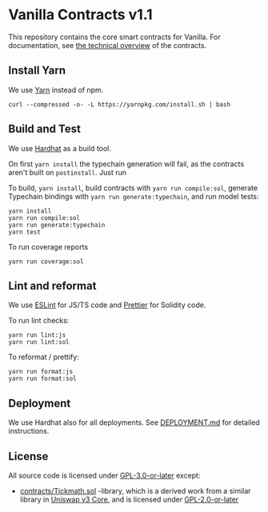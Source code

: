 # Vanilla Contracts v1.1

This repository contains the core smart contracts for Vanilla. For documentation, see [the technical overview](contracts/README.md) of the contracts.

## Install Yarn

We use [Yarn](https://yarnpkg.com/) instead of npm.

```shell
curl --compressed -o- -L https://yarnpkg.com/install.sh | bash
```

## Build and Test

We use [Hardhat](https://hardhat.org/) as a build tool.

On first `yarn install` the typechain generation will fail, as the contracts aren't built on `postinstall`. Just run

To build, `yarn install`, build contracts with `yarn run compile:sol`,  generate Typechain bindings with `yarn run generate:typechain`, and run model tests:
```
yarn install
yarn run compile:sol
yarn run generate:typechain
yarn test
```

To run coverage reports
```
yarn run coverage:sol
```

## Lint and reformat

We use [ESLint](https://eslint.org/) for JS/TS code and [Prettier](https://prettier.io/) for Solidity code.

To run lint checks:
```
yarn run lint:js
yarn run lint:sol
```

To reformat / prettify:
```
yarn run format:js
yarn run format:sol
```

## Deployment

We use Hardhat also for all deployments. See [DEPLOYMENT.md](DEPLOYMENT.md) for detailed instructions.

## License

All source code is licensed under [GPL-3.0-or-later](LICENSE) except:
- [contracts/Tickmath.sol](contracts/TickMath.sol) -library, which is a derived work from a similar library in [Uniswap v3 Core](https://github.com/Uniswap/uniswap-v3-core/blob/main/contracts/libraries/TickMath.sol), and is licensed under [GPL-2.0-or-later](LICENSE_TICKMATH)

